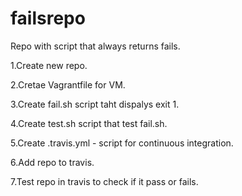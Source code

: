 # failsrepo

Repo with script that always returns fails.

1.Create new repo.

2.Cretae Vagrantfile for VM.

3.Create fail.sh script taht dispalys exit 1.

4.Create test.sh script that test fail.sh.

5.Create .travis.yml - script for continuous integration.

6.Add repo to travis.

7.Test repo in travis to check if it pass or fails.
